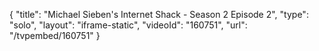 {
    "title": "Michael Sieben's Internet Shack - Season 2 Episode 2",
    "type": "solo",
    "layout": "iframe-static",
    "videoId": "160751",
    "url": "\/tvpembed\/160751"
}